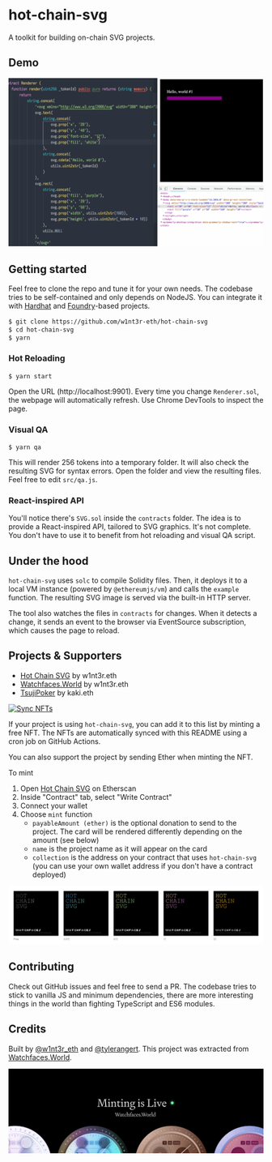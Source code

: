 # hot-chain-svg

A toolkit for building on-chain SVG projects.

## Demo

![Demo of hot-chain-svg. The user is editing a Solidity file, and as they save it the resulting SVG is updated](.github/demo.gif)

## Getting started

Feel free to clone the repo and tune it for your own needs. The codebase tries to be self-contained and only depends on NodeJS. You can integrate it with [Hardhat](https://hardhat.org/) and [Foundry](https://github.com/gakonst/foundry)-based projects.

```
$ git clone https://github.com/w1nt3r-eth/hot-chain-svg
$ cd hot-chain-svg
$ yarn
```

### Hot Reloading

```
$ yarn start
```

Open the URL (http://localhost:9901). Every time you change `Renderer.sol`, the webpage will automatically refresh. Use Chrome DevTools to inspect the page.

### Visual QA

```
$ yarn qa
```

This will render 256 tokens into a temporary folder. It will also check the resulting SVG for syntax errors. Open the folder and view the resulting files. Feel free to edit `src/qa.js`.

### React-inspired API

You'll notice there's `SVG.sol` inside the `contracts` folder. The idea is to provide a React-inspired API, tailored to SVG graphics. It's not complete. You don't have to use it to benefit from hot reloading and visual QA script.

## Under the hood

`hot-chain-svg` uses `solc` to compile Solidity files. Then, it deploys it to a local VM instance (powered by `@ethereumjs/vm`) and calls the `example` function. The resulting SVG image is served via the built-in HTTP server.

The tool also watches the files in `contracts` for changes. When it detects a change, it sends an event to the browser via EventSource subscription, which causes the page to reload.

## Projects & Supporters

<!-- begin_users -->
- [Hot Chain SVG](https://etherscan.io/address/0xa7988c8abb7706e024a8f2a1328e376227aaad18) by w1nt3r.eth
- [Watchfaces.World](https://etherscan.io/address/0x8d3b078d9d9697a8624d4b32743b02d270334af1) by w1nt3r.eth
- [TsujiPoker](https://etherscan.io/address/0x2442f53979e9d0b990a7029e95cfdac6ad3a81df) by kaki.eth
<!-- end_users -->

[![Sync NFTs](https://github.com/w1nt3r-eth/hot-chain-svg/actions/workflows/sync-nfts.yml/badge.svg?event=schedule)](https://github.com/w1nt3r-eth/hot-chain-svg/actions/workflows/sync-nfts.yml)

If your project is using `hot-chain-svg`, you can add it to this list by minting a free NFT. The NFTs are automatically synced with this README using a cron job on GitHub Actions.

You can also support the project by sending Ether when minting the NFT.

To mint

1. Open [Hot Chain SVG](https://etherscan.io/address/0xa7988c8abb7706e024a8f2a1328e376227aaad18#writeContract) on Etherscan
2. Inside "Contract" tab, select "Write Contract"
3. Connect your wallet
4. Choose `mint` function
   - `payableAmount (ether)` is the optional donation to send to the project. The card will be rendered differently depending on the amount (see below)
   - `name` is the project name as it will appear on the card
   - `collection` is the address on your contract that uses `hot-chain-svg` (you can use your own wallet address if you don't have a contract deployed)

<a href="https://opensea.io/collection/hot-chain-svg"><img alt="Projects using Hot Chain SVG" src=".github/nft_tiers.png"></a>

## Contributing

Check out GitHub issues and feel free to send a PR. The codebase tries to stick to vanilla JS and minimum dependencies, there are more interesting things in the world than fighting TypeScript and ES6 modules.

## Credits

Built by [@w1nt3r_eth](https://twitter.com/w1nt3r_eth) and [@tylerangert](https://twitter.com/tylerangert).
This project was extracted from [Watchfaces.World](https://www.watchfaces.world/).

<a href="https://www.watchfaces.world/"><img alt="Project from Watchfaces.World" src=".github/banner.jpg"></a>
